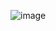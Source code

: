 ![image](https://user-images.githubusercontent.com/88236617/180642769-9b277681-4730-4950-baa7-e7f1044af665.png)
